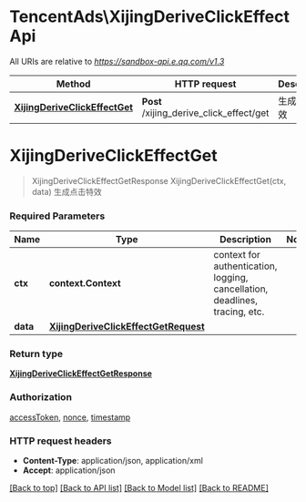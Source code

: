 # TencentAds\XijingDeriveClickEffectApi

All URIs are relative to *https://sandbox-api.e.qq.com/v1.3*

Method | HTTP request | Description
------------- | ------------- | -------------
[**XijingDeriveClickEffectGet**](XijingDeriveClickEffectApi.md#XijingDeriveClickEffectGet) | **Post** /xijing_derive_click_effect/get | 生成点击特效


# **XijingDeriveClickEffectGet**
> XijingDeriveClickEffectGetResponse XijingDeriveClickEffectGet(ctx, data)
生成点击特效

### Required Parameters

Name | Type | Description  | Notes
------------- | ------------- | ------------- | -------------
 **ctx** | **context.Context** | context for authentication, logging, cancellation, deadlines, tracing, etc.
  **data** | [**XijingDeriveClickEffectGetRequest**](XijingDeriveClickEffectGetRequest.md)|  | 

### Return type

[**XijingDeriveClickEffectGetResponse**](XijingDeriveClickEffectGetResponse.md)

### Authorization

[accessToken](../README.md#accessToken), [nonce](../README.md#nonce), [timestamp](../README.md#timestamp)

### HTTP request headers

 - **Content-Type**: application/json, application/xml
 - **Accept**: application/json

[[Back to top]](#) [[Back to API list]](../README.md#documentation-for-api-endpoints) [[Back to Model list]](../README.md#documentation-for-models) [[Back to README]](../README.md)

